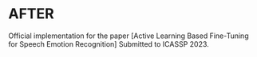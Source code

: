 # AFTER
Official implementation for the paper [Active Learning Based Fine-Tuning for Speech Emotion Recognition]
Submitted to ICASSP 2023.
